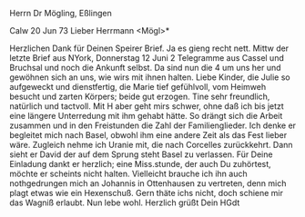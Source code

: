 Herrn Dr Mögling, Eßlingen

 Calw 20 Jun 73
Lieber Herrmann <Mögl>*

Herzlichen Dank für Deinen Speirer Brief. Ja es gieng recht nett. Mittw der letzte Brief aus NYork, Donnerstag 12 Juni 2 Telegramme aus Cassel und Bruchsal und noch die Ankunft selbst. Da sind nun die 4 um uns her und gewöhnen sich an uns, wie wirs mit ihnen halten. Liebe Kinder, die Julie so aufgeweckt und dienstfertig, die Marie tief gefühlvoll, vom Heimweh besucht und zarten Körpers; beide gut erzogen. Tine sehr freundlich, natürlich und tactvoll. Mit H aber geht mirs schwer, ohne daß ich bis jetzt eine längere Unterredung mit ihm gehabt hätte. So drängt sich die Arbeit zusammen und in den Freistunden die Zahl der Familienglieder. Ich denke er begleitet mich nach Basel, obwohl ihm eine andere Zeit als das Fest lieber wäre. Zugleich nehme ich Uranie mit, die nach Corcelles zurückkehrt. Dann sieht er David der auf dem Sprung steht Basel zu verlassen. Für Deine Einladung dankt er herzlich; eine Miss.stunde, der auch Du zuhörtest, möchte er scheints nicht halten. Vielleicht brauche ich ihn auch nothgedrungen mich an Johannis in Ottenhausen zu vertreten, denn mich plagt etwas wie ein Hexenschuß. Gern thäte ichs nicht, doch schiene mir das Wagniß erlaubt. Nun lebe wohl. Herzlich grüßt
 Dein HGdt
